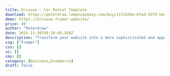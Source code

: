 ```yaml
---
title: Drivoxe — Car Rental Template
download: https://peterdraw.lemonsqueezy.com/buy/11f2b26e-bfad-43f0-bdca-e0b1eeae09cb
demo: https://drivoxe.framer.website/
price: 49
author: "Peterdraw"
date: 2024-11-30T09:38:56.450Z
description: "Transform your website into a more sophisticated and appealing one using Drivoxe, a clean and modern car rental website Framer template"
ssg: ["Framer"]
css: []
ui: []
cms: []
category: [Business,Ecommerce]
draft: false
---
```

